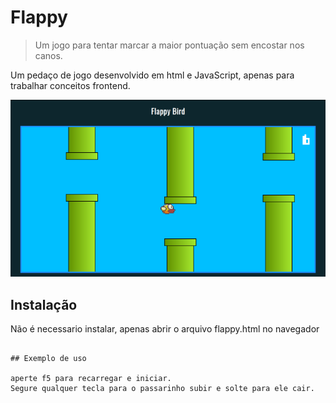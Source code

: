 # Flappy
> Um jogo para tentar marcar a maior pontuação sem encostar nos canos.


Um pedaço de jogo desenvolvido em html e JavaScript, apenas para trabalhar conceitos frontend. 

![](imagemjogo1.png)

## Instalação

Não é necessario instalar, apenas abrir o arquivo flappy.html no navegador
```

## Exemplo de uso

aperte f5 para recarregar e iniciar.
Segure qualquer tecla para o passarinho subir e solte para ele cair. 

```
